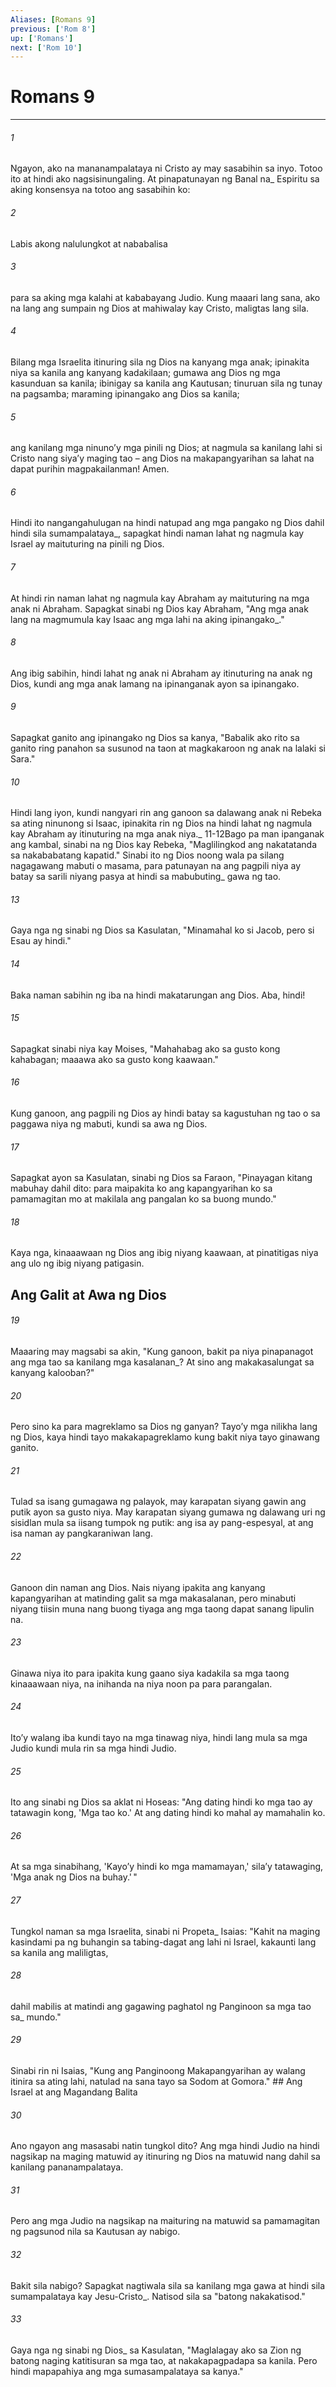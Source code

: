 ```yaml
---
Aliases: [Romans 9]
previous: ['Rom 8']
up: ['Romans']
next: ['Rom 10']
---
```

# Romans 9

***






















###### 1 










Ngayon, ako na mananampalataya ni Cristo ay may sasabihin sa inyo. Totoo ito at hindi ako nagsisinungaling. At pinapatunayan ng Banal na_ Espiritu sa aking konsensya na totoo ang sasabihin ko: 





















###### 2 










Labis akong nalulungkot at nababalisa 





















###### 3 










para sa aking mga kalahi at kababayang Judio. Kung maaari lang sana, ako na lang ang sumpain ng Dios at mahiwalay kay Cristo, maligtas lang sila. 





















###### 4 










Bilang mga Israelita itinuring sila ng Dios na kanyang mga anak; ipinakita niya sa kanila ang kanyang kadakilaan; gumawa ang Dios ng mga kasunduan sa kanila; ibinigay sa kanila ang Kautusan; tinuruan sila ng tunay na pagsamba; maraming ipinangako ang Dios sa kanila; 





















###### 5 










ang kanilang mga ninunoʼy mga pinili ng Dios; at nagmula sa kanilang lahi si Cristo nang siyaʼy maging tao – ang Dios na makapangyarihan sa lahat na dapat purihin magpakailanman! Amen. 





















###### 6 










Hindi ito nangangahulugan na hindi natupad ang mga pangako ng Dios dahil hindi sila sumampalataya_, sapagkat hindi naman lahat ng nagmula kay Israel ay maituturing na pinili ng Dios. 





















###### 7 










At hindi rin naman lahat ng nagmula kay Abraham ay maituturing na mga anak ni Abraham. Sapagkat sinabi ng Dios kay Abraham, "Ang mga anak lang na magmumula kay Isaac ang mga lahi na aking ipinangako_." 





















###### 8 










Ang ibig sabihin, hindi lahat ng anak ni Abraham ay itinuturing na anak ng Dios, kundi ang mga anak lamang na ipinanganak ayon sa ipinangako. 





















###### 9 










Sapagkat ganito ang ipinangako ng Dios sa kanya, "Babalik ako rito sa ganito ring panahon sa susunod na taon at magkakaroon ng anak na lalaki si Sara." 





















###### 10 










Hindi lang iyon, kundi nangyari rin ang ganoon sa dalawang anak ni Rebeka sa ating ninunong si Isaac, ipinakita rin ng Dios na hindi lahat ng nagmula kay Abraham ay itinuturing na mga anak niya._ 11-12Bago pa man ipanganak ang kambal, sinabi na ng Dios kay Rebeka, "Maglilingkod ang nakatatanda sa nakababatang kapatid." Sinabi ito ng Dios noong wala pa silang nagagawang mabuti o masama, para patunayan na ang pagpili niya ay batay sa sarili niyang pasya at hindi sa mabubuting_ gawa ng tao. 





















###### 13 










Gaya nga ng sinabi ng Dios sa Kasulatan, "Minamahal ko si Jacob, pero si Esau ay hindi." 





















###### 14 










Baka naman sabihin ng iba na hindi makatarungan ang Dios. Aba, hindi! 





















###### 15 










Sapagkat sinabi niya kay Moises, "Mahahabag ako sa gusto kong kahabagan; maaawa ako sa gusto kong kaawaan." 





















###### 16 










Kung ganoon, ang pagpili ng Dios ay hindi batay sa kagustuhan ng tao o sa paggawa niya ng mabuti, kundi sa awa ng Dios. 





















###### 17 










Sapagkat ayon sa Kasulatan, sinabi ng Dios sa Faraon, "Pinayagan kitang mabuhay dahil dito: para maipakita ko ang kapangyarihan ko sa pamamagitan mo at makilala ang pangalan ko sa buong mundo." 





















###### 18 










Kaya nga, kinaaawaan ng Dios ang ibig niyang kaawaan, at pinatitigas niya ang ulo ng ibig niyang patigasin.

## Ang Galit at Awa ng Dios 





















###### 19 










Maaaring may magsabi sa akin, "Kung ganoon, bakit pa niya pinapanagot ang mga tao sa kanilang mga kasalanan_? At sino ang makakasalungat sa kanyang kalooban?" 





















###### 20 










Pero sino ka para magreklamo sa Dios ng ganyan? Tayoʼy mga nilikha lang ng Dios, kaya hindi tayo makakapagreklamo kung bakit niya tayo ginawang ganito. 





















###### 21 










Tulad sa isang gumagawa ng palayok, may karapatan siyang gawin ang putik ayon sa gusto niya. May karapatan siyang gumawa ng dalawang uri ng sisidlan mula sa iisang tumpok ng putik: ang isa ay pang-espesyal, at ang isa naman ay pangkaraniwan lang. 





















###### 22 










Ganoon din naman ang Dios. Nais niyang ipakita ang kanyang kapangyarihan at matinding galit sa mga makasalanan, pero minabuti niyang tiisin muna nang buong tiyaga ang mga taong dapat sanang lipulin na. 





















###### 23 










Ginawa niya ito para ipakita kung gaano siya kadakila sa mga taong kinaaawaan niya, na inihanda na niya noon pa para parangalan. 





















###### 24 










Itoʼy walang iba kundi tayo na mga tinawag niya, hindi lang mula sa mga Judio kundi mula rin sa mga hindi Judio. 





















###### 25 










Ito ang sinabi ng Dios sa aklat ni Hoseas: "Ang dating hindi ko mga tao ay tatawagin kong, 'Mga tao ko.' At ang dating hindi ko mahal ay mamahalin ko. 





















###### 26 










At sa mga sinabihang, 'Kayoʼy hindi ko mga mamamayan,' silaʼy tatawaging, 'Mga anak ng Dios na buhay.' " 





















###### 27 










Tungkol naman sa mga Israelita, sinabi ni Propeta_ Isaias: "Kahit na maging kasindami pa ng buhangin sa tabing-dagat ang lahi ni Israel, kakaunti lang sa kanila ang maliligtas, 





















###### 28 










dahil mabilis at matindi ang gagawing paghatol ng Panginoon sa mga tao sa_ mundo." 





















###### 29 










Sinabi rin ni Isaias, "Kung ang Panginoong Makapangyarihan ay walang itinira sa ating lahi, natulad na sana tayo sa Sodom at Gomora." ## Ang Israel at ang Magandang Balita 





















###### 30 










Ano ngayon ang masasabi natin tungkol dito? Ang mga hindi Judio na hindi nagsikap na maging matuwid ay itinuring ng Dios na matuwid nang dahil sa kanilang pananampalataya. 





















###### 31 










Pero ang mga Judio na nagsikap na maituring na matuwid sa pamamagitan ng pagsunod nila sa Kautusan ay nabigo. 





















###### 32 










Bakit sila nabigo? Sapagkat nagtiwala sila sa kanilang mga gawa at hindi sila sumampalataya kay Jesu-Cristo_. Natisod sila sa "batong nakakatisod." 





















###### 33 










Gaya nga ng sinabi ng Dios_ sa Kasulatan, "Maglalagay ako sa Zion ng batong naging katitisuran sa mga tao, at nakakapagpadapa sa kanila. Pero hindi mapapahiya ang mga sumasampalataya sa kanya."
